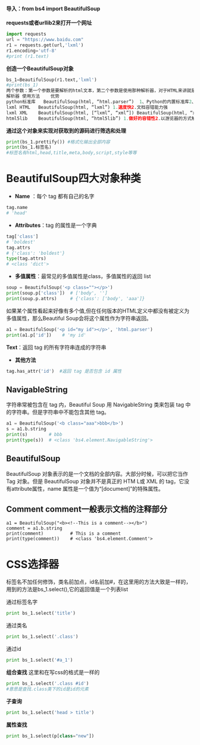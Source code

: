 #### 导入：from bs4 import BeautifulSoup

**requests或者urllib2来打开一个网址**

```python
import requests
url = "https://www.baidu.com"
r1 = requests.get(url,'lxml')
r1.encoding='utf-8'
#print (r1.text)
```

**创造一个BeautifulSoup对象**

```python
bs_1=BeautifulSoup(r1.text,'lxml')
#print(bs_1)
两个参数：第一个参数是要解析的html文本，第二个参数是使用那种解析器，对于HTML来讲就是html.parser，这个是bs4自带的解析器。
解析器	使用方法	优势
python标准库	BeautifulSoup(html, “html.parser”)	1、Python的内置标准库2、执行速度适中3、文档容错能力强
lxml HTML	BeautifulSoup(html, “lxml”)	1.速度快2.文档容错能力强
lxml XML	BeautifulSoup(html, [“lxml”, “xml”]) BeautifulSoup(html, “xml”)	1.速度快2.唯一支持XML的解析器
html5lib	BeautifulSoup(html, “html5lib”)	1.做好的容错性2.以游览器的方式解析文档3.生成HTML5的文档
```

**通过这个对象来实现对获取到的源码进行筛选和处理**

```python
print(bs_1.prettify()) #格式化输出全部内容
print(bs_1.标签名)
#标签名有html,head,title,meta,body,script,style等等
```

# BeautifulSoup四大对象种类

- **Name** ：每个 tag 都有自己的名字

```python
tag.name
# 'head'
```

- **Attributes**：tag 的属性是一个字典

```python
tag['class']
# 'boldest'
tag.attrs
# {'class': 'boldest'}
type(tag.attrs)
# <class 'dict'>
```

- **多值属性**：最常见的多值属性是class，多值属性的返回 list

```python
soup = BeautifulSoup('<p class=""></p>')
print(soup.p['class'])  # ['body', '']
print(soup.p.attrs)     # {'class': ['body', 'aaa']}
```

如果某个属性看起来好像有多个值,但在任何版本的HTML定义中都没有被定义为多值属性，那么Beautiful Soup会将这个属性作为字符串返回。

```python
a1 = BeautifulSoup('<p id="my id"></p>', 'html.parser')
print(a1.p['id'])    # 'my id'
```

**Text**：返回 tag 的所有字符串连成的字符串

- **其他方法**

```python
tag.has_attr('id')  #返回 tag 是否包含 id 属性
```

## NavigableString

字符串常被包含在 tag 内，Beautiful Soup 用 NavigableString 类来包装 tag 中的字符串。但是字符串中不能包含其他 tag。

```python
a1 = BeautifulSoup('<b class="aaa">bbb</b>')
s = a1.b.string
print(s)        # bbb
print(type(s))  # <class 'bs4.element.NavigableString'>
```

## BeautifulSoup

BeautifulSoup 对象表示的是一个文档的全部内容。大部分时候，可以把它当作 Tag 对象。但是 BeautifulSoup 对象并不是真正的 HTM L或 XML 的 tag，它没有attribute属性，name 属性是一个值为“[document]”的特殊属性。

## Comment comment一般表示文档的注释部分

```
a1 = BeautifulSoup("<b><!--This is a comment--></b>")
comment = a1.b.string
print(comment)          # This is a comment
print(type(comment))    # <class 'bs4.element.Comment'>
```

# CSS选择器

标签名不加任何修饰，类名前加点，id名前加#，在这里用的方法大致是一样的，用到的方法是bs_1.select(),它的返回值是一个列表list

通过标签名字

```python
print bs_1.select('title')
```

通过类名

```python
print bs_1.select('.class')
```

通过id

```python
print bs_1.select('#a_1')
```

**组合查找** 这里和在写css的格式是一样的

```python
print bs_1.select('.class #id')
#意思是查找.class类下的id是id的元素
```

**子查询**

```python
print bs_1.select('head > title')
```

**属性查找**

```python
print bs_1.select(p[class="new"])
```

